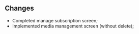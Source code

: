 ## Changes
- Completed manage subscription screen;
- Implemented media management screen (without delete);